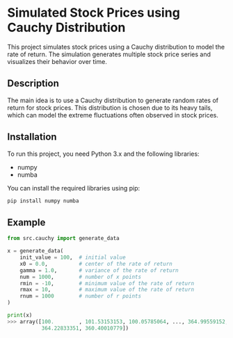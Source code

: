 # Simulated Stock Prices using Cauchy Distribution

This project simulates stock prices using a Cauchy distribution to model the rate of return. The simulation generates multiple stock price series and visualizes their behavior over time.

## Description

The main idea is to use a Cauchy distribution to generate random rates of return for stock prices. This distribution is chosen due to its heavy tails, which can model the extreme fluctuations often observed in stock prices.

## Installation

To run this project, you need Python 3.x and the following libraries:
- numpy
- numba

You can install the required libraries using pip:
```bash
pip install numpy numba
```

## Example
```python
from src.cauchy import generate_data

x = generate_data(
    init_value = 100,  # initial value
    x0 = 0.0,          # center of the rate of return
    gamma = 1.0,       # variance of the rate of return
    num = 1000,        # number of x points
    rmin = -10,        # minimum value of the rate of return
    rmax = 10,         # maximum value of the rate of return
    rnum = 1000        # number of r points
)

print(x)
>>> array([100.        , 101.53153153, 100.05785064, ..., 364.99559152,
           364.22833351, 360.40010779])
```